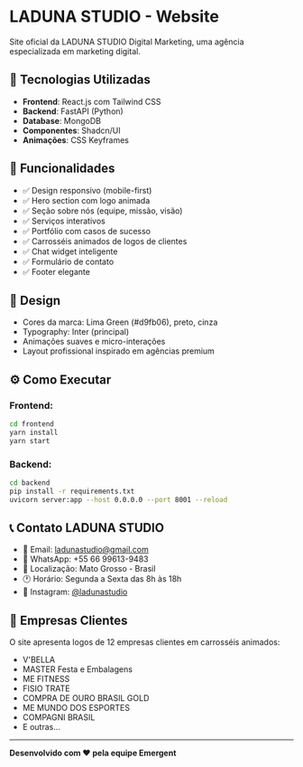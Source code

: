 # LADUNA STUDIO - Website

Site oficial da LADUNA STUDIO Digital Marketing, uma agência especializada em marketing digital.

## 🚀 Tecnologias Utilizadas

- **Frontend**: React.js com Tailwind CSS
- **Backend**: FastAPI (Python)
- **Database**: MongoDB
- **Componentes**: Shadcn/UI
- **Animações**: CSS Keyframes

## 📱 Funcionalidades

- ✅ Design responsivo (mobile-first)
- ✅ Hero section com logo animada
- ✅ Seção sobre nós (equipe, missão, visão)
- ✅ Serviços interativos
- ✅ Portfólio com casos de sucesso
- ✅ Carrosséis animados de logos de clientes
- ✅ Chat widget inteligente
- ✅ Formulário de contato
- ✅ Footer elegante

## 🎨 Design

- Cores da marca: Lima Green (#d9fb06), preto, cinza
- Typography: Inter (principal)
- Animações suaves e micro-interações
- Layout profissional inspirado em agências premium

## ⚙️ Como Executar

### Frontend:
```bash
cd frontend
yarn install
yarn start
```

### Backend:
```bash
cd backend
pip install -r requirements.txt
uvicorn server:app --host 0.0.0.0 --port 8001 --reload
```

## 📞 Contato LADUNA STUDIO

- 📧 Email: ladunastudio@gmail.com
- 📱 WhatsApp: +55 66 99613-9483
- 📍 Localização: Mato Grosso - Brasil
- 🕐 Horário: Segunda a Sexta das 8h às 18h
- 📸 Instagram: [@ladunastudio](https://www.instagram.com/ladunastudio?igsh=M2kyNWR4ODlrdXdo)

## 🏢 Empresas Clientes

O site apresenta logos de 12 empresas clientes em carrosséis animados:
- V'BELLA
- MASTER Festa e Embalagens
- ME FITNESS
- FISIO TRATE
- COMPRA DE OURO BRASIL GOLD
- ME MUNDO DOS ESPORTES
- COMPAGNI BRASIL
- E outras...

---
**Desenvolvido com ❤️ pela equipe Emergent**
